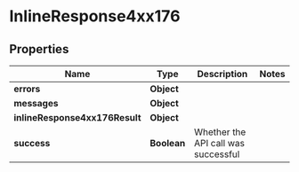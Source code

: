 # InlineResponse4xx176

## Properties
Name | Type | Description | Notes
------------ | ------------- | ------------- | -------------
**errors** | **Object** |  | 
**messages** | **Object** |  | 
**inlineResponse4xx176Result** | **Object** |  | 
**success** | **Boolean** | Whether the API call was successful | 
